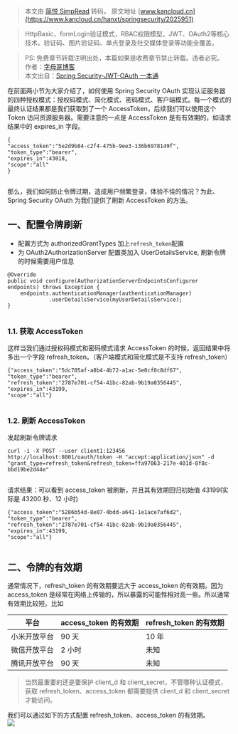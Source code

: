 > 本文由 [简悦 SimpRead](http://ksria.com/simpread/) 转码， 原文地址 [www.kancloud.cn](https://www.kancloud.cn/hanxt/springsecurity/2025951)

> HttpBasic、formLogin验证模式，RBAC权限模型，JWT、OAuth2等核心技术。验证码、图片验证码、单点登录及社交媒体登录等功能全覆盖。

> PS: 免费章节转载注明出处，本篇如果是收费章节禁止转载。违者必究。  
> 作者：[字母哥博客](http://www.zimug.com)  
> 本文出自：[Spring Security-JWT-OAuth 一本通](http://springboot.zimug.com)

在前面两小节为大家介绍了，如何使用 Spring Security OAuth 实现认证服务器的四种授权模式：授权码模式、简化模式、密码模式、客户端模式。每一个模式的最终认证结果都是我们获取到了一个 AccessToken，后续我们可以使用这个 Token 访问资源服务器。需要注意的一点是 AccessToken 是有有效期的，如请求结果中的 expires_in 字段。

```
{
"access_token":"5e2d9b84-c2f4-475b-9ee3-136b6978149f",
"token_type":"bearer",
"expires_in":43018,
"scope":"all"
}


```

那么，我们如何防止令牌过期，造成用户频繁登录，体验不佳的情况？为此、Spring Security OAuth 为我们提供了刷新 AccessToken 的方法。

一、配置令牌刷新
--------

*   配置方式为 authorizedGrantTypes 加上`refresh_token`配置
*   为 OAuth2AuthorizationServer 配置类加入 UserDetailsService, 刷新令牌的时候需要用户信息

```
@Override
public void configure(AuthorizationServerEndpointsConfigurer endpoints) throws Exception {
    endpoints.authenticationManager(authenticationManager)
             .userDetailsService(myUserDetailsService);
}


```

### 1.1. 获取 AccessToken

这样当我们通过授权码模式和密码模式请求 AccessToken 的时候，返回结果中将多出一个字段 refresh_token。（客户端模式和简化模式是不支持 refresh_token）

```
{"access_token":"5dc705af-a8b4-4b72-a1ac-5e0cf0c8df67",
"token_type":"bearer",
"refresh_token":"2787e701-cf54-41bc-82ab-9b19a0356445",
"expires_in":43199,
"scope":"all"}


```

### 1.2. 刷新 AccessToken

发起刷新令牌请求

```
curl -i -X POST --user client1:123456 http://localhost:8001/oauth/token -H "accept:application/json" -d "grant_type=refresh_token&refresh_token=ffa97063-217e-401d-8f8c-bbd19be2d44e"


```

请求结果：可以看到 access_token 被刷新，并且其有效期回归初始值 43199(实际是 43200 秒、12 小时)

```
{"access_token":"5286b54d-8e07-4bdd-a641-1e1ace7af6d2",
"token_type":"bearer",
"refresh_token":"2787e701-cf54-41bc-82ab-9b19a0356445",
"expires_in":43199,
"scope":"all"}


```

二、令牌的有效期
--------

通常情况下，refresh_token 的有效期要远大于 access_token 的有效期。因为 access_token 是经常在网络上传输的，所以暴露的可能性相对高一些。所以通常有效期比较短。比如

<table><thead><tr><th>平台</th><th>access_token 的有效期</th><th>refresh_token 的有效期</th></tr></thead><tbody><tr><td>小米开放平台</td><td>90 天</td><td>10 年</td></tr><tr><td>微信开放平台</td><td>2 小时</td><td>未知</td></tr><tr><td>腾讯开放平台</td><td>90 天</td><td>未知</td></tr></tbody></table>

> 当然最重要的还是要保护 client_d 和 client_secret，不管哪种认证模式，获取 refresh_token、access_token 都需要提供 client_d 和 client_secret 才能访问。

我们可以通过如下的方式配置 refresh_token、access_token 的有效期。  
![](https://img.kancloud.cn/9c/10/9c10c71d05a838b0c15c31c68608248c_1206x342.png)